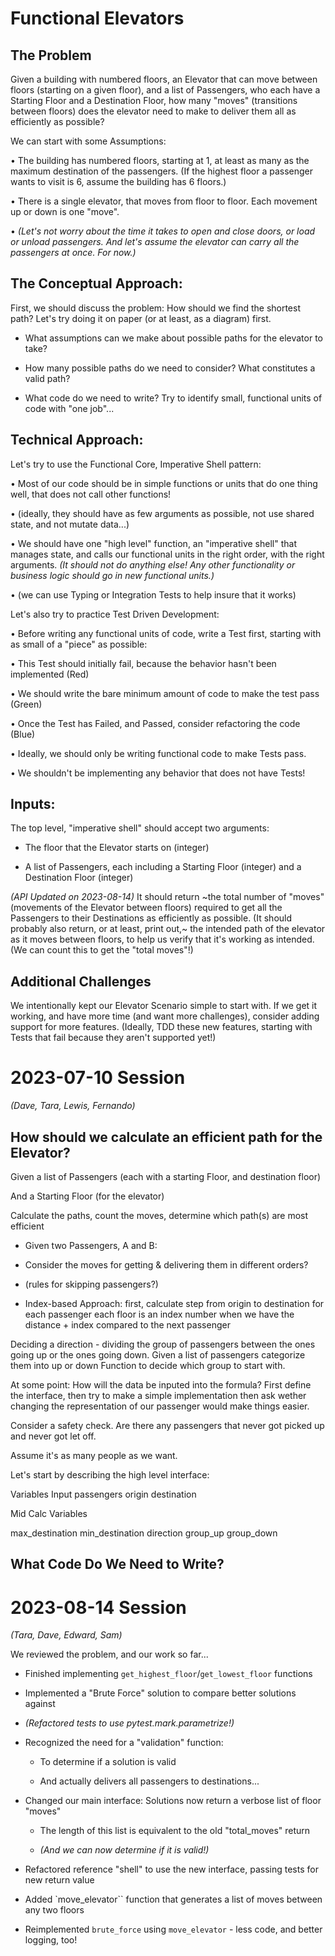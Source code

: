 # Functional Elevators

## The Problem

Given a building with numbered floors, an Elevator that can move between floors (starting on a given floor), and a list of Passengers, who each have a Starting Floor and a Destination Floor, how many "moves" (transitions between floors) does the elevator need to make to deliver them all as efficiently as possible?

We can start with some Assumptions:

• The building has numbered floors, starting at 1, at least as many as the maximum destination of the passengers. (If the highest floor a passenger wants to visit is 6, assume the building has 6 floors.)

• There is a single elevator, that moves from floor to floor. Each movement up or down is one "move".

• _(Let's not worry about the time it takes to open and close doors, or load or unload passengers. And let's assume the elevator can carry all the passengers at once. For now.)_

## The Conceptual Approach:

First, we should discuss the problem: How should we find the shortest path? Let's try doing it on paper (or at least, as a diagram) first.

* What assumptions can we make about possible paths for the elevator to take?

* How many possible paths do we need to consider? What constitutes a valid path?

* What code do we need to write? Try to identify small, functional units of code with "one job"...

## Technical Approach:

Let's try to use the Functional Core, Imperative Shell pattern:

• Most of our code should be in simple functions or units that do one thing well, that does not call other functions!

 • (ideally, they should have as few arguments as possible, not use shared state, and not mutate data...)

• We should have one "high level" function, an "imperative shell" that manages state, and calls our functional units in the right order, with the right arguments. _(It should not do anything else! Any other functionality or business logic should go in new functional units.)_

 • (we can use Typing or Integration Tests to help insure that it works)

Let's also try to practice Test Driven Development:

• Before writing any functional units of code, write a Test first, starting with as small of a "piece" as possible:

 • This Test should initially fail, because the behavior hasn't been implemented (Red)

 • We should write the bare minimum amount of code to make the test pass (Green)

 • Once the Test has Failed, and Passed, consider refactoring the code (Blue)

• Ideally, we should only be writing functional code to make Tests pass.

 • We shouldn't be implementing any behavior that does not have Tests!

## Inputs:

The top level, "imperative shell" should accept two arguments:

* The floor that the Elevator starts on (integer)

* A list of Passengers, each including a Starting Floor (integer) and a Destination Floor (integer)

_(API Updated on 2023-08-14)_
It should return ~the total number of "moves" (movements of the Elevator between floors) required to get all the Passengers to their Destinations as efficiently as possible. (It should probably also return, or at least, print out,~ the intended path of the elevator as it moves between floors, to help us verify that it's working as intended. (We can count this to get the "total moves"!)

## Additional Challenges

We intentionally kept our Elevator Scenario simple to start with. If we get it working, and have more time (and want more challenges), consider adding support for more features. (Ideally, TDD these new features, starting with Tests that fail because they aren't supported yet!)

# 2023-07-10 Session

_(Dave, Tara, Lewis, Fernando)_

## How should we calculate an efficient path for the Elevator?

Given a list of Passengers (each with a starting Floor, and destination floor)

And a Starting Floor (for the elevator)

Calculate the paths, count the moves, determine which path(s) are most efficient

* Given two Passengers, A and B:

 * Consider the moves for getting & delivering them in different orders?

  * (rules for skipping passengers?)

 * Index-based Approach:
    first, calculate step from origin to destination for each passenger
    each floor is an index number
    when we have the distance + index compared to the next passenger  

Deciding a direction - dividing the group of passengers between the ones going up or the ones going down.
Given a list of passengers categorize them into up or down
Function to decide which group to start with.

At some point: How will the data be inputed into the formula?
First define the interface,
then try to make a simple implementation
then ask wether changing the representation of our passenger would make things easier.

Consider a safety check. Are there any passengers that never got picked up and never got let off.

Assume it's as many people as we want.

Let's start by describing the high level interface:

Variables Input
passengers
origin
destination 

Mid Calc Variables

max_destination min_destination
direction
group_up
group_down

## What Code Do We Need to Write?

# 2023-08-14 Session

_(Tara, Dave, Edward, Sam)_

We reviewed the problem, and our work so far...

* Finished implementing `get_highest_floor`/`get_lowest_floor` functions

* Implemented a "Brute Force" solution to compare better solutions against

* _(Refactored tests to use pytest.mark.parametrize!)_

* Recognized the need for a "validation" function:

    * To determine if a solution is valid
   
    * And actually delivers all passengers to destinations...

* Changed our main interface: Solutions now return a verbose list of floor "moves"

    * The length of this list is equivalent to the old "total_moves" return

    * _(And we can now determine if it is valid!)_

* Refactored reference "shell" to use the new interface, passing tests for new return value

* Added `move_elevator`` function that generates a list of moves between any two floors

* Reimplemented `brute_force` using `move_elevator` - less code, and better logging, too!

